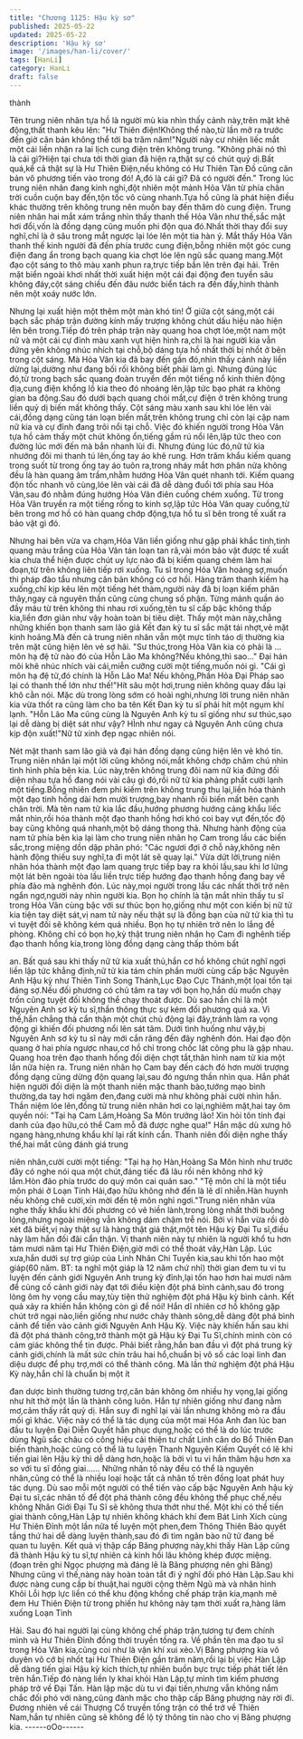 ```yaml
---
title: "Chương 1125: Hậu kỳ sơ"
published: 2025-05-22
updated: 2025-05-22
description: 'Hậu kỳ sơ'
image: '/images/han-li/cover/'
tags: [HanLi]
category: HanLi
draft: false
---
```


thành

Tên trung niên nhân tựa hồ là người mù kia nhìn thấy cảnh
này,trên mặt khẽ động,thất thanh kêu lên:
"Hư Thiên điện!Không thể nào,từ lần mở ra trước đến giờ căn bản
không thể tới ba trăm năm!"Người này cư nhiên liếc mắt một cái
liền nhận ra lai lịch cung điện trên không trung.
"Không phải nó thì là cái gì?Hiện tại chưa tới thời gian đã hiện
ra,thật sự có chút quỷ dị.Bất quá,kể cả thật sự là Hư Thiên
Điện,nếu không có Hư Thiên Tàn Đồ cũng căn bản vô phương
tiến vào trong đó! A,đó là cái gì? Đã có người đến."
Trong lúc trung niên nhân đang kinh nghi,đột nhiên một mảnh Hỏa
Vân từ phía chân trời cuồn cuộn bay đến,tộn tốc vô cùng
nhanh.Tựa hồ cũng là phát hiện điều khác thường trên không
trung nên muốn bay đến thăm dò cung điện.
Trung niên nhân hai mắt xám trắng nhìn thấy thanh thế Hỏa Vân
như thế,sắc mặt hơi đổi,vốn là đồng dạng cũng muốn phi độn qua
đó.Nhất thời thay đổi suy nghĩ,chỉ là ở sâu trong mắt ngược lại lóe
lên một tia hàn ý.
Mắt thấy Hỏa Vân thanh thế kinh người đã đến phía trước cung
điện,bỗng nhiên một góc cung điện đang ẩn trong bạch quang kia
chợt lóe lên ngũ sắc quang mang.Một đạo cột sáng to thô màu
xanh phun ra,trực tiếp bắn lên trên đại hải.
Trên mặt biển ngoài khơi nhất thời xuất hiện một cái đại động đen
tuyền sâu không đáy,cột sáng chiếu đến đâu nước biển tách ra
đến đấy,hình thành nên một xoáy nước lớn.

Nhưng lại xuất hiện một thêm một màn khó tin!
Ở giữa cột sáng,một cái bạch sắc pháp trận đường kính mấy
trượng không chút dấu hiệu nào hiện lên bên trong.Tiếp đó trên
pháp trận này quang hoa chợt lóe,một nam một nữ và một cái cự
đỉnh màu xanh vụt hiện hình ra,chỉ là hai người kia vẫn đứng yên
không nhúc nhích tại chỗ,bộ dáng tựa hồ nhất thời bị nhốt ở bên
trong cột sáng.
Mà Hỏa Vân kia đã bay đến gần đó,nhìn thấy cảnh này liền dừng
lại,dường như đang bối rối không biết phải làm gì.
Nhưng đúng lúc đó,từ trong bạch sắc quang đoàn truyền đến một
tiếng nổ kinh thiên động địa,cung điện khổng lồ kia theo đó
nhoáng lên,lập tức bạo phát ra không gian ba động.Sau đó dưới
bạch quang chói mắt,cự điện ở trên không trung liền quỷ dị biến
mất không thấy.
Cột sáng màu xanh sau khi lóe lên vài cái,đồng dạng cũng tán
loạn biến mất,trên không trung chỉ còn lại cặp nam nữ kia và cự
đỉnh đang trôi nổi tại chỗ.
Việc đó khiến người trong Hỏa Vân tựa hồ cảm thấy một chút
không ổn,tiếng gầm rú nổi lên,lập tức theo con đường lúc mới
đến mà bắn nhanh lùi đi.
Nhưng đúng lúc đó,nữ tử kia nhướng đôi mi thanh tú lên,ống tay
áo khẽ rung.
Hơn trăm khẩu kiếm quang trong suốt từ trong ống tay áo tuôn
ra,trong nháy mắt hơn phân nửa không đều là hàn quang âm
trầm,nhằm hướng Hỏa Vân quét nhanh tới.
Kiếm quang độn tốc nhanh vô cùng,lóe lên vài cái đã dễ dàng
đuổi tới phía sau Hỏa Vân,sau đó nhằm đúng hướng Hỏa Vân
điên cuồng chém xuống.
Từ trong Hỏa Vân truyền ra một tiếng rống to kinh sợ,lập tức Hỏa
Vân quay cuồng,từ bên trong mơ hồ có hàn quang chớp động,tựa
hồ tu sĩ bên trong tế xuất ra bảo vật gì đó.

Nhưng hai bên vừa va chạm,Hỏa Vân liền giống như gặp phải
khắc tinh,tinh quang màu trắng của Hỏa Vân tán loạn tan rã,vài
món bảo vật được tế xuất kia chưa thể hiện được chút uy lực nào
đã bị kiếm quang chém làm hai đoạn,từ trên không liên tiếp rơi
xuống.
Tu sĩ trong Hỏa Vân hoảng sợ,muốn thi pháp đào tẩu nhưng căn
bản không có cơ hồi.
Hàng trăm thanh kiếm hạ xuống,chỉ kịp kêu lên một tiếng hét
thảm,người này đã bị loạn kiếm phân thây,ngay cả nguyên thần
cũng cùng chung số phận.
Từng mảnh quần áo đầy máu từ trên không thi nhau rơi
xuống,tên tu sĩ cấp bậc không thấp kia,liền đơn giản như vậy
hoàn toàn bị tiêu diệt.
Thấy một màn này,chẳng những khiến bọn thanh sam lão giả Kết
đan kỳ tu sĩ sắc mặt tái nhợt,vẻ mặt kinh hoảng.Mà đến cả trung
niên nhân vẫn một mực tỉnh táo dị thường kia trên mặt cũng hiện
lên vẻ sợ hãi.
"Sư thúc,trong Hỏa Vân kia có phải là …môn hạ đệ tử nào đó của
Hỗn Lão Ma không?Nếu không,thì sao…" Đại hán môi khẽ nhúc
nhích vài cái,miễn cưỡng cười một tiếng,muốn nói gì.
"Cái gì môn hạ đệ tử,đó chính là Hỗn Lão Ma! Nếu không,Phần
Hỏa Đại Pháp sao lại có thanh thế lớn như thế!"Hít sâu một
hơi,trung niên không quay đầu lại khô cằn nói.
Mặc dù trong lòng sớm có hoài nghi,nhưng lời trung niên nhân kia
vừa thốt ra cũng làm cho ba tên Kết Đan kỳ tu sĩ phải hít một
ngụm khí lạnh.
"Hỗn Lão Ma cũng cùng là Nguyên Anh kỳ tu sĩ giống như sư
thúc,sạo lại dễ dàng bị diệt sát như vậy? HÌnh như ngay cả
Nguyên Anh cũng chưa kịp độn xuất!"Nữ tử xinh đẹp ngạc nhiên
nói.

Nét mặt thanh sam lão giả và đại hán đồng dạng cũng hiện lên vẻ
khó tin.
Trung niên nhân lại một lời cũng không nói,mắt không chớp chăm
chú nhìn tình hình phía bên kia.
Lúc này,trên không trung đôi nam nữ kia đứng đối diện nhau tựa
hồ đang nói vài câu gì đó,rồi nữ tử kia phảng phất cười lạnh một
tiếng.Bỗng nhiên đem phi kiếm trên không trung thu lại,liền hóa
thành một đạo tinh hồng dài hơn mười trượng,bay nhanh rồi biến
mất bên cạnh chân trời.
Mà tên nam tử kia lắc đầu,hướng phương hướng cảng khẩu liếc
mắt nhìn,rồi hóa thành một đạo thanh hồng hơi khó coi bay vụt
đến,tốc độ bay cũng không quá nhanh,một bộ dáng thong thả.
Nhưng hành động của nam tử phía bên kia lại làm cho trung niên
nhân họ Cam trong lầu các biến sắc,trong miệng dồn dập phân
phó:
"Các ngươi đợi ở chỗ này,không nên hành động thiếu suy nghĩ,ta
đi một lát sẽ quay lại."
Vừa dứt lời,trung niên nhân hóa thành một đạo lam quang trực
tiếp bay ra khỏi lầu,sau khi lơ lửng một lát bên ngoài tòa lầu liền
trực tiếp hướng đạo thanh hồng đang bay về phía đảo mà nghênh
đón.
Lúc này,mọi người trong lầu các nhất thời trở nên ngẩn
ngơ,người này nhìn người kia.
Bọn họ chính là tận mắt nhìn thấy tu sĩ trong Hỏa Vân cùng bậc
với sư thúc bọn họ,giống như một con kiến bị nữ tử kia tiện tay
diệt sát,vị nam tử này nếu thật sự là đồng bạn của nữ tử kia thì tu
vi tuyệt đối sẽ không kém quá nhiều.
Bọn họ tự nhiên trở nên lo lắng đề phòng.
Không chỉ có bọn họ,kỳ thật trung niên nhân họ Cam đi nghênh
tiếp đạo thanh hồng kia,trong lòng đồng dạng càng thấp thỏm bất

an.
Bất quá sau khi thấy nữ tử kia xuất thủ,hắn cơ hồ không chút nghĩ
ngợi liền lập tức khẳng định,nữ tử kia tám chín phần mười cùng
cấp bậc Nguyên Anh Hậu kỳ như Thiên Tinh Song Thánh,Lục
Đạo Cực Thánh,một lọai tồn tại đáng sợ.Nếu đối phương có chủ
tâm ra tay với bọn họ,hắn dù muốn chạy trốn cũng tuyệt đối
không thể chạy thoát được.
Dù sao hắn chỉ là một Nguyên Anh sơ kỳ tu sĩ,thần thông thực sự
kém đối phương quá xa.
Vì thế,hắn chẳng thà cẩn thận một chút chủ động lại đây,tránh
làm ra vọng động gì khiến đối phương nổi lên sát tâm.
Dưới tình huống như vậy,bị Nguyên Anh sơ kỳ tu sĩ này mới cắn
răng đến đây nghênh đón.
Hai đạo độn quang ở hai phía ngược nhau,cơ hồ chỉ trong chốc
lát công phu là gặp nhau.
Quang hoa trên đạo thanh hồng đối diện chợt tắt,thân hình nam
tử kia một lần nữa hiện ra.
Trung niên nhân họ Cam bay đến cách đó hơn mười trượng đồng
dạng cũng dừng độn quang lại,sau đó ngưng thần nhìn qua.
Hắn phát hiện người đối diện là một thanh niên mặc thanh
bào,tướng mạo bình thường,da tay hơi ngăm đen,đang cười mà
như không phải cười nhìn hắn.
Thần niệm lóe lên,đồng tử trung niên nhân hơi co lại,nghiêm
mặt,hai tay ôm quyền nói:
"Tại hạ Cam Lâm,Hoàng Sa Môn trưởng lão! Xin hỏi tôn tính đại
danh của đạo hữu,có thể Cam mỗ đã được nghe qua!"
Hắn mặc dù xưng hô ngang hàng,nhưng khẩu khí lại rất kính cẩn.
Thanh niên đối diện nghe thấy thế,hai mắt cũng đánh giá trung

niên nhân,cười cười một tiếng:
"Tại hạ họ Hàn,Hoàng Sa Môn hình như trước đây có nghe nói
qua một chút,đáng tiếc đã lâu rồi nên không nhớ kỹ lắm.Hòn đảo
phía trước do quý môn cai quản sao."
"Tệ môn chỉ là một tiểu môn phái ở Loạn Tinh Hải,đạo hữu không
nhớ đến là lẽ dĩ nhiễn.Hàn huynh nếu không chê cười,xin mời đến
tệ môn nghỉ ngơi."Trung niên nhân vừa nghe thấy khẩu khí đối
phương có vẻ hiền lành,trong lòng nhất thời buông lỏng,nhưng
ngoài miệng vẫn không dám chậm trễ nói.
Bởi vì hắn vừa rồi dò xét đã biết,vị này thật sự là hàng thật giá
thật,một tên Hậu kỳ Đại Tu sĩ,điều này làm hắn đối đãi cẩn thận.
Vị thanh niên này tự nhiên là người khổ tu hơn tám mươi năm tại
Hư Thiên Điện,giờ mới có thể thoát vây,Hàn Lập.
Lúc xưa,hắn dưới sự trợ giúp của Linh Nhãn Chi Tuyền kia,sau
khi tốn hao một giáp(60 năm. BT: ta nghĩ một giáp là 12 năm chứ
nhỉ) thời gian đem tu vi tu luyện đến cảnh giới Nguyên Anh trung
kỳ đỉnh,lại tốn hao hơn hai mươi năm để củng cố cảnh giới này
đạt tới điều kiện đột phá bình cảnh,sau đó trong lòng ôm hy vọng
cầu may,tùy tiện thử nghiệm đột phá Hậu kỳ bình cảnh.
Kết quả xảy ra khiến hắn không còn gì để nói!
Hắn dĩ nhiên cơ hồ không gặp chút trở ngại nào,liền giống như
nước chảy thành sông,dễ dàng đột phá bình cảnh để tiến vào
cảnh giới Nguyên Anh Hậu Kỳ.
Việc này khiến hắn sau khi đã đột phá thành công,trở thành một
gã Hậu kỳ Đại Tu Sĩ,chính mình còn có cảm giác không thể tin
được.
Phải biết rằng,hắn ban đầu vì đột phá trung kỳ cảnh giới,chính là
mất sức chín trâu hai hổ,chuẩn bị vô số các loại linh đan diệu
dược để phụ trợ,mới có thể thành công.
Mà lần thử nghiệm đột phá Hậu Kỳ này,hắn chỉ là chuẩn bị một ít

đan dược bình thường tương trợ,căn bản không ôm nhiều hy
vọng,lại giống như hít thở một lần là thành công luôn.
Hắn tự nhiên giống như đang nằm mơ,cảm thấy rất quỷ dị.
Hắn suy đi nghĩ lại vài lần nhưng không mò ra đầu mối gì khác.
Việc này có thể là tác dụng của một mai Hóa Anh đan lúc ban đầu
tu luyện Đại Diễn Quyết hắn phục dụng,hoặc có thể là do lúc
trước dùng Ngũ sắc châu có công hiệu cải thiện tư chất Linh căn
do Bổ Thiên Đan biến thành,hoặc cũng có thể là tu luyện Thanh
Nguyên Kiếm Quyết có lẽ khi tiến giai lên Hậu kỳ thì dễ dàng
hơn,hoặc là bởi vì tu vi hắn thâm hậu hơn xa so với tu sĩ đồng
giai……
Những nhân tố này đều có thể là nguyên nhân,cũng có thể là
nhiều loại hoặc tất cả nhân tố trên đồng lọat phát huy tác dụng.
Dù sao mỗi một người có thể tiến vào cấp bậc Nguyên Anh hậu
kỳ Đại tu sĩ,các nhân tố để đột phá thành công đều không thể
phục chế,nếu không Nhân Giới Đại Tu Sĩ sẽ không thưa thớt như
thế.
Một khi có thể tiến giai thành công,Hàn Lập tự nhiên không khách
khí đem Bát Linh Xích cùng Hư Thiên Đỉnh một lần nữa tế luyện
một phen,đem Thông Thiên Bảo quyết tầng thứ hai dễ dàng luyện
thành,sau đó đi tìm ngân bào nữ tử đang bế quan tu luyện.
Kết quả vị thập cấp Băng phượng này,khi thấy Hàn Lập cũng đã
thành Hậu kỳ tu sĩ,tự nhiên cả kinh hồi lâu không khép được
miệng.
(đoạn trên ghi Ngọc phượng mà đáng lẽ là Băng phượng nên ghi
Băng)
Nhưng cũng vì thế,nàng này hoàn toàn tắt đi ý nghĩ đối phó Hàn
Lập.Sau khi được nàng cung cấp bí thuật,hai người cộng thêm
Ngũ mà và nhân hình Khôi Lỗi hợp lực liền có thể khu động
khống chế pháp trận kia,mạnh mẽ đem Hư Thiên Điện từ trong
phiến hư không này tạm thời xuất ra,hàng lâm xuống Loạn Tinh

Hải.
Sau đó hai người lại cùng không chế pháp trận,tương tự đem
chính mình và Hư Thiên Đỉnh đồng thời truyền tống ra.
Về phần tên ma đạo tu sĩ trong Hỏa Vân kia,cũng coi như là vận
khí xui xẻo.Vị Băng phượng kia vô duyên vô cớ bị nhốt tại Hư
Thiên Điện gần trăm năm,rồi lại bị việc Hàn Lập dễ dàng tiến giai
Hậu kỳ kích thích,tự nhiên buồn bực trực tiếp phát tiết lên trên
hắn.Tiếp đó nàng liền ly khai khỏi Hàn Lập,tự mình tìm kiếm
phương pháp trở về Đại Tấn.
Hàn lập mặc dù tu vi đại tiến,nhưng vẫn không nắm chắc đối phó
với nàng,cũng đành mặc cho thập cấp Băng phượng này rời đi.
Đương nhiên về cái Thượng Cổ truyền tống trận có thể trở về
Thiên Nam,hắn tự nhiên cũng sẽ không để lộ tý thông tin nào cho
vị Băng phượng kia.
------oOo------
